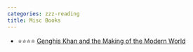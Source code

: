 ```yaml
---
categories: zzz-reading
title: Misc Books
---
```


- :star::star::star::star: [Genghis Khan and the Making of the Modern World](https://www.amazon.com/Genghis-Khan-Making-Modern-World-ebook/dp/B000FCK206/)
